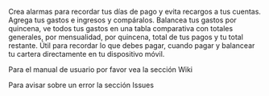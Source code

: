 Crea alarmas para recordar tus días de pago y evita recargos a tus cuentas. Agrega tus gastos e ingresos y compáralos. Balancea tus gastos por quincena, ve todos tus gastos en una tabla comparativa con totales generales, por mensualidad, por quincena, total de tus pagos y tu total restante. Útil para recordar lo que debes pagar, cuando pagar y balancear tu cartera directamente en tu dispositivo móvil.

Para el manual de usuario por favor vea la sección Wiki

Para avisar sobre un error la sección Issues